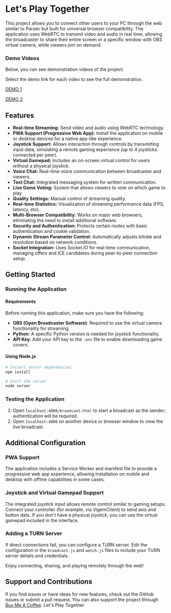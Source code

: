 # Let's Play Together

This project allows you to connect other users to your PC through the web similar to Parsec but built for universal browser compatibility. The application uses WebRTC to transmit video and audio in real time, allowing the broadcaster to share their entire screen or a specific window with OBS virtual camera, while viewers join on demand.

### Demo Videos

Below, you can see demonstration videos of the project:

Select the demo link for each video to see the full demonstration.

[DEMO 1](https://drive.google.com/file/d/18nEY7SVjaG-YvUxfSAcv4vzjBHrM6ujw/view?usp=sharing)

[DEMO 2](https://drive.google.com/file/d/1Yh2w4eSfkxDI_FfOqVREO4dD96mtr3fN/view?usp=sharing)

## Features

- **Real-time Streaming:** Send video and audio using WebRTC technology.
- **PWA Support (Progressive Web App):** Install the application on mobile or desktop devices for a native app-like experience.
- **Joystick Support:** Allows interaction through controls by transmitting input data, simulating a remote gaming experience (up to 4 joysticks connected per peer).
- **Virtual Gamepad:** Includes an on-screen virtual control for users without a physical joystick.
- **Voice Chat:** Real-time voice communication between broadcaster and viewers.
- **Text Chat:** Integrated messaging system for written communication.
- **Live Game Voting:** System that allows viewers to vote on which game to play.
- **Quality Settings:** Manual control of streaming quality.
- **Real-time Statistics:** Visualization of streaming performance data (FPS, latency, etc).
- **Multi-Browser Compatibility:** Works on major web browsers, eliminating the need to install additional software.
- **Security and Authentication:** Protects certain routes with basic authentication and cookie validation.
- **Dynamic Stream Parameter Control:** Automatically adjusts bitrate and resolution based on network conditions.
- **Socket Integration:** Uses Socket.IO for real-time communication, managing offers and ICE candidates during peer-to-peer connection setup.

## Getting Started

### Running the Application

#### Requirements

Before running this application, make sure you have the following:

- **OBS (Open Broadcaster Software)**: Required to use the virtual camera functionality for streaming.
- **Python**: A specific Python version is needed for joystick functionality.
- **API Key**: Add your API key to the `.env` file to enable downloading game covers.

#### Using Node.js

```bash
# Install server dependencies
npm install

# Start the server
node server
```

### Testing the Application

1. Open `localhost:4000/broadcast.html` to start a broadcast as the sender; authentication will be required.
2. Open `localhost:4000` on another device or browser window to view the live broadcast.

## Additional Configuration

### PWA Support

The application includes a Service Worker and manifest file to provide a progressive web app experience, allowing installation on mobile and desktop with offline capabilities in some cases.

### Joystick and Virtual Gamepad Support

The integrated joystick input allows remote control similar to gaming setups. Connect your controller (for example, via VigemClient) to send axis and button data. If you don't have a physical joystick, you can use the virtual gamepad included in the interface.

### Adding a TURN Server

If direct connections fail, you can configure a TURN server. Edit the configuration in the `broadcast.js` and `watch.js` files to include your TURN server details and credentials.

Enjoy connecting, sharing, and playing remotely through the web!

## Support and Contributions

If you find issues or have ideas for new features, check out the GitHub issues or submit a pull request. You can also support the project through [Buy Me A Coffee](https://buymeacoffee.com/pacificsilent). Let's Play Together
